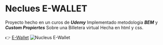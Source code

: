# Neclues E-WALLET
Proyecto hecho en un curos de ***Udemy***
Implementado metodologia ***BEM*** y ***Custom Propiertes*** Sobre una Billetera virtual Hecha en html y css.

:point_right: [E-Wallet]()
![Nucleus E-Wallet](/img/nucleus.jpg.jpg)